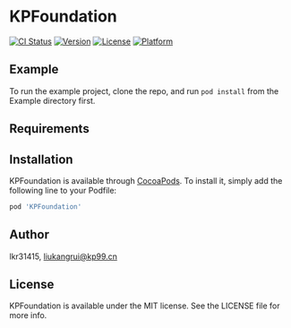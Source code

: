# KPFoundation

[![CI Status](https://img.shields.io/travis/lkr31415/KPFoundation.svg?style=flat)](https://travis-ci.org/lkr31415/KPFoundation)
[![Version](https://img.shields.io/cocoapods/v/KPFoundation.svg?style=flat)](https://cocoapods.org/pods/KPFoundation)
[![License](https://img.shields.io/cocoapods/l/KPFoundation.svg?style=flat)](https://cocoapods.org/pods/KPFoundation)
[![Platform](https://img.shields.io/cocoapods/p/KPFoundation.svg?style=flat)](https://cocoapods.org/pods/KPFoundation)

## Example

To run the example project, clone the repo, and run `pod install` from the Example directory first.

## Requirements

## Installation

KPFoundation is available through [CocoaPods](https://cocoapods.org). To install
it, simply add the following line to your Podfile:

```ruby
pod 'KPFoundation'
```

## Author

lkr31415, liukangrui@kp99.cn

## License

KPFoundation is available under the MIT license. See the LICENSE file for more info.
